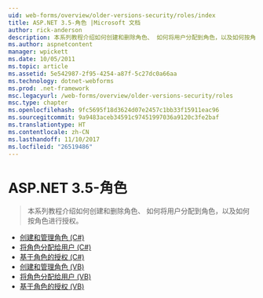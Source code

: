 ```yaml
---
uid: web-forms/overview/older-versions-security/roles/index
title: ASP.NET 3.5-角色 |Microsoft 文档
author: rick-anderson
description: 本系列教程介绍如何创建和删除角色、 如何将用户分配到角色，以及如何按角色进行授权。
ms.author: aspnetcontent
manager: wpickett
ms.date: 10/05/2011
ms.topic: article
ms.assetid: 5e542987-2f95-4254-a87f-5c27dc0a66aa
ms.technology: dotnet-webforms
ms.prod: .net-framework
msc.legacyurl: /web-forms/overview/older-versions-security/roles
msc.type: chapter
ms.openlocfilehash: 9fc5695f18d3624d07e2457c1bb33f15911eac96
ms.sourcegitcommit: 9a9483aceb34591c97451997036a9120c3fe2baf
ms.translationtype: HT
ms.contentlocale: zh-CN
ms.lasthandoff: 11/10/2017
ms.locfileid: "26519486"
---
```

<a name="aspnet-35---roles"></a>ASP.NET 3.5-角色
====================
> 本系列教程介绍如何创建和删除角色、 如何将用户分配到角色，以及如何按角色进行授权。


- [创建和管理角色 (C#)](creating-and-managing-roles-cs.md)
- [将角色分配给用户 (C#)](assigning-roles-to-users-cs.md)
- [基于角色的授权 (C#)](role-based-authorization-cs.md)
- [创建和管理角色 (VB)](creating-and-managing-roles-vb.md)
- [将角色分配给用户 (VB)](assigning-roles-to-users-vb.md)
- [基于角色的授权 (VB)](role-based-authorization-vb.md)
